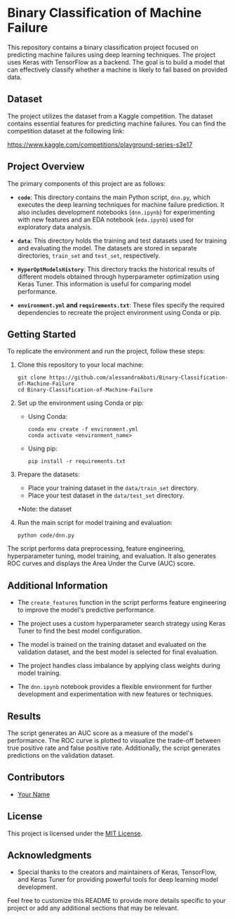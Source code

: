 # Binary Classification of Machine Failure

This repository contains a binary classification project focused on predicting machine failures using deep learning techniques. The project uses Keras with TensorFlow as a backend. The goal is to build a model that can effectively classify whether a machine is likely to fail based on provided data.

## Dataset
The project utilizes the dataset from a Kaggle competition. The dataset contains essential features for predicting machine failures. You can find the competition dataset at the following link:

https://www.kaggle.com/competitions/playground-series-s3e17

## Project Overview

The primary components of this project are as follows:

- **`code`**: This directory contains the main Python script, `dnn.py`, which executes the deep learning techniques for machine failure prediction. It also includes development notebooks (`dnn.ipynb`) for experimenting with new features and an EDA notebook (`eda.ipynb`) used for exploratory data analysis.

- **`data`**: This directory holds the training and test datasets used for training and evaluating the model. The datasets are stored in separate directories, `train_set` and `test_set`, respectively.

- **`HyperOptModelsHistory`**: This directory tracks the historical results of different models obtained through hyperparameter optimization using Keras Tuner. This information is useful for comparing model performance.

- **`environment.yml` and `requirements.txt`**: These files specify the required dependencies to recreate the project environment using Conda or pip.

## Getting Started

To replicate the environment and run the project, follow these steps:

1. Clone this repository to your local machine:

   ```
   git clone https://github.com/alessandroAbati/Binary-Classification-of-Machine-Failure
   cd Binary-Classification-of-Machine-Failure
   ```

2. Set up the environment using Conda or pip:

   - Using Conda:
     ```
     conda env create -f environment.yml
     conda activate <environment_name>
     ```

   - Using pip:
     ```
     pip install -r requirements.txt
     ```

3. Prepare the datasets:
   - Place your training dataset in the `data/train_set` directory.
   - Place your test dataset in the `data/test_set` directory.

   *Note: the dataset 

4. Run the main script for model training and evaluation:

   ```
   python code/dnn.py
   ```

The script performs data preprocessing, feature engineering, hyperparameter tuning, model training, and evaluation. It also generates ROC curves and displays the Area Under the Curve (AUC) score.

## Additional Information

- The `create_features` function in the script performs feature engineering to improve the model's predictive performance.

- The project uses a custom hyperparameter search strategy using Keras Tuner to find the best model configuration.

- The model is trained on the training dataset and evaluated on the validation dataset, and the best model is selected for final evaluation.

- The project handles class imbalance by applying class weights during model training.

- The `dnn.ipynb` notebook provides a flexible environment for further development and experimentation with new features or techniques.

## Results

The script generates an AUC score as a measure of the model's performance. The ROC curve is plotted to visualize the trade-off between true positive rate and false positive rate. Additionally, the script generates predictions on the validation dataset.

## Contributors

- [Your Name](https://github.com/yourusername)

## License

This project is licensed under the [MIT License](LICENSE).

## Acknowledgments

- Special thanks to the creators and maintainers of Keras, TensorFlow, and Keras Tuner for providing powerful tools for deep learning model development.

Feel free to customize this README to provide more details specific to your project or add any additional sections that may be relevant.
